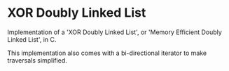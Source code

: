 # XOR Doubly Linked List

Implementation of a 'XOR Doubly Linked List', or 'Memory Efficient Doubly Linked List', in C.

This implementation also comes with a bi-directional iterator to make traversals simplified.
